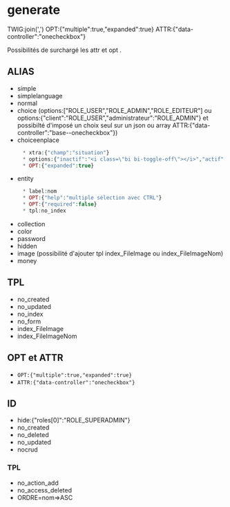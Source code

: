 # generate

TWIG:join(',')
OPT:{"multiple":true,"expanded":true}
ATTR:{"data-controller":"onecheckbox"}

Possibilités de surchargé les attr et opt .

## ALIAS

- simple
- simplelanguage
- normal
- choice (options:["ROLE_USER","ROLE_ADMIN","ROLE_EDITEUR"] ou options:{"client":"ROLE_USER","administrateur":"ROLE_ADMIN"} et possibilté d'imposé un choix seul sur un json ou array ATTR:{"data-controller":"base--onecheckbox"})
- choiceenplace

```php
     * xtra:{"champ":"situation"}
     * options:{"inactif":"<i class=\"bi bi-toggle-off\"></i>","actif":"<i class=\"bi bi-toggle-on\"></i>"}
     * OPT:{"expanded":true}
```

- entity

```php
     * label:nom
     * OPT:{"help":"multiple sélection avec CTRL"}
     * OPT:{"required":false}
     * tpl:no_index
```

- collection
- color
- password
- hidden
- image (possibilité d'ajouter tpl index_FileImage ou index_FileImageNom)
- money

## TPL
- no_created
- no_updated
- no_index
- no_form
- index_FileImage
- index_FileImageNom

## OPT et ATTR

  - `OPT:{"multiple":true,"expanded":true}`
  - `ATTR:{"data-controller":"onecheckbox"}`

## ID

- hide:{"roles[0]":"ROLE_SUPERADMIN"}
- no_created
- no_deleted
- no_updated
- nocrud

### TPL

- no_action_add
- no_access_deleted
- ORDRE=nom=>ASC


